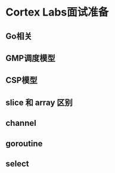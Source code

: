 <!--
 * @Author: duanhaobin
 * @Date: 2021-03-17 20:14:45
 * @LastEditTime: 2021-03-18 11:53:40
 * @FilePath: \go-full-stack-learn\cortex-labs-interview.md
-->
# Cortex Labs面试准备

## Go相关

## GMP调度模型

## CSP模型

## slice 和 array 区别

## channel

## goroutine

## select

